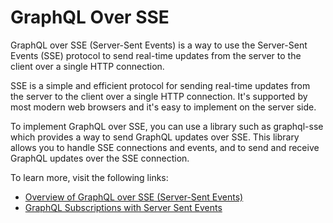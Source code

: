 # GraphQL Over SSE

GraphQL over SSE (Server-Sent Events) is a way to use the Server-Sent Events (SSE) protocol to send real-time updates from the server to the client over a single HTTP connection.

SSE is a simple and efficient protocol for sending real-time updates from the server to the client over a single HTTP connection. It's supported by most modern web browsers and it's easy to implement on the server side.

To implement GraphQL over SSE, you can use a library such as graphql-sse which provides a way to send GraphQL updates over SSE. This library allows you to handle SSE connections and events, and to send and receive GraphQL updates over the SSE connection.

To learn more, visit the following links:

- [Overview of GraphQL over SSE (Server-Sent Events)](https://the-guild.dev/blog/graphql-over-sse)
- [GraphQL Subscriptions with Server Sent Events](https://www.youtube.com/watch?v=oZtTut7QsZ8)